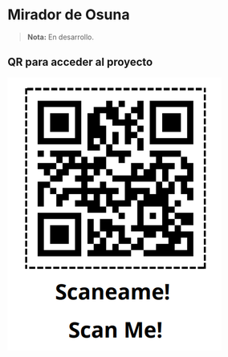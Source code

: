 # Mirador de Osuna
> **Nota:** En desarrollo.

## QR para acceder al proyecto

![QR](https://github.com/Kamimy1/Kamimy1.github.io/raw/main/images/QR.png)

